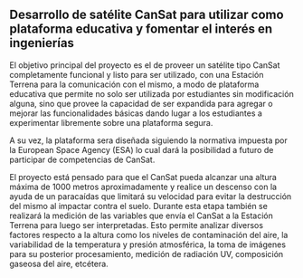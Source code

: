 <h2>
</a>Desarrollo de satélite CanSat para
utilizar como plataforma educativa y
fomentar el interés en ingenierías</h2>

El objetivo principal del proyecto es el de proveer un satélite tipo CanSat completamente funcional y listo para ser utilizado, 
con una Estación Terrena para la comunicación con el mismo, a modo de plataforma educativa que permite no solo ser utilizada 
por estudiantes sin modificación alguna, sino que provee la capacidad de ser expandida para agregar o mejorar las funcionalidades 
básicas dando lugar a los estudiantes a experimentar libremente sobre una plataforma segura.

A su vez, la plataforma sera diseñada siguiendo la normativa impuesta por la European Space Agency (ESA) 
lo cual dará la posibilidad a futuro de participar de competencias de CanSat.

El proyecto está pensado para que el CanSat pueda alcanzar una altura máxima de
1000 metros aproximadamente y realice un descenso con la ayuda de un paracaídas que
limitará su velocidad para evitar la destrucción del mismo al impactar contra el suelo.
Durante esta etapa también se realizará la medición de las variables
que envía el CanSat a la Estación Terrena para luego ser interpretadas. Esto permite
analizar diversos factores respecto a la altura como los niveles de contaminación del
aire, la variabilidad de la temperatura y presión atmosférica, la toma de imágenes para
su posterior procesamiento, medición de radiación UV, composición gaseosa del aire,
etcétera.
